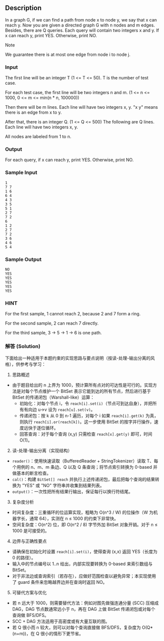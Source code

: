 ## Description

In a graph G, if we can find a path from node x to node y, we say that x can reach y. Now you are given a directed graph G with n nodes and m edges. Besides, there are Q queries. Each query will contain two integers x and y. If x can reach y, print YES. Otherwise, print NO.

> [!Note]
> 
> We guarantee there is at most one edge from node i to node j.

### Input

The first line will be an integer T (1 <= T <= 50). T is the number of test case.

For each test case, the first line will be two integers n and m. (1 <= n <= 1000, 0 <= m <= min(n * n, 100000))

Then there will be m lines. Each line will have two integers x, y. "x y" means there is an edge from x to y.

After that, there is an integer Q. (1 <= Q <= 500) The following are Q lines. Each line will have two integers x, y.

All nodes are labeled from 1 to n.

### Output

For each query, if x can reach y, print YES. Otherwise, print NO.

### Sample Input

```log
1
7 7
1 6
6 4
4 3
3 5
5 1
2 7
7 2
6
1 2
2 7
7 2
3 6
4 6
5 4
```

### Sample Output

```log
NO
YES
YES
YES
YES
YES
```

### HINT

For the first sample, 1 cannot reach 2, because 2 and 7 form a ring.

For the second sample, 2 can reach 7 directly.

For the third sample, 3 -> 5 -> 1 -> 6 is one path.

### 解答 (Solution)

下面给出一种适用于本题约束的实现思路与要点说明（按读-处理-输出分离的风格），供参考与学习：

1) 思路概述

- 由于题目给出的 n 上界为 1000，预计算所有点对的可达性是可行的。实现方法是对每个节点维护一个 BitSet 表示它能到达的所有节点，然后进行基于 BitSet 的传递闭包（Warshall-like）运算：
  - 初始化：对每个节点 i，令 `reach[i].set(i)`（节点可到达自身），并把所有有向边 u->v 设为 `reach[u].set(v)`。
  - 传递闭包：按 k 从 0 到 n-1 遍历，对每个 i 如果 `reach[i].get(k)` 为真，则执行 `reach[i].or(reach[k])`。这一步使用 BitSet 的按字并行操作，速度远快于逐位循环。
  - 回答查询：对于每个查询 (x,y) 只需检查 `reach[x].get(y)` 即可，时间 O(1)。

2) 读-处理-输出分离（实现结构）

- `reader()`：使用快速读取（BufferedReader + StringTokenizer）读取 T、每个用例的 n、m、m 条边、Q 以及 Q 条查询；将节点索引转换为 0-based 并做基本的断言检查。
- `cal()`：构建 `BitSet[] reach` 并执行上述传递闭包，最后把每个查询的结果转换为 "YES" 或 "NO" 字符串并收集到结果列表。
- `output()`：一次性把所有结果行输出，保证每行以换行符结尾。

3) 复杂度分析

- 时间复杂度：三重循环的位运算实现，粗略为 O(n^3 / W) 的位操作（W 为机器字长，通常 64），实测在 n ≤ 1000 的约束下非常快。
- 空间复杂度：O(n^2) 位，即 O(n^2 / 8) 字节外加 BitSet 对象开销。对于 n ≤ 1000 是可接受的。

4) 边界与正确性要点

- 请确保在初始化时设置 `reach[i].set(i)`，使得查询 (x,x) 返回 YES（长度为 0 的路径）。
- 输入中的节点编号以 1..n 给出，内部实现要转换为 0-based 来索引数组与 BitSet。
- 对于非法边或查询索引（若存在），应做好范围检查以避免异常；本实现使用了 guard 条件来忽略越界边并在查询时返回 NO。

5) 可替代方案与优化

- 若 n 远大于 1000，则需要替代方法：例如对图先做强连通分量 (SCC) 压缩成 DAG，DAG 节点数通常远小于 n，再在 DAG 上做 BitSet 传递闭包或对每个查询做 BFS/DFS。
- SCC + DAG 方法适用于高密度或有大量互联的图。
- 若 Q 很小而 n 较大，则可以对每个查询直接做 BFS/DFS，复杂度为 O(Q*(n+m))，在 Q 很小的情形下更节省。
